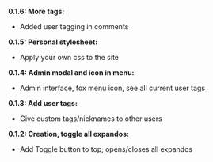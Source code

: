 **0.1.6: More tags:**

- Added user tagging in comments

**0.1.5: Personal stylesheet:**

- Apply your own css to the site

**0.1.4: Admin modal and icon in menu:**

- Admin interface, fox menu icon, see all current user tags

**0.1.3: Add user tags:**

- Give custom tags/nicknames to other users

**0.1.2: Creation, toggle all expandos:**

- Add Toggle button to top, opens/closes all expandos
